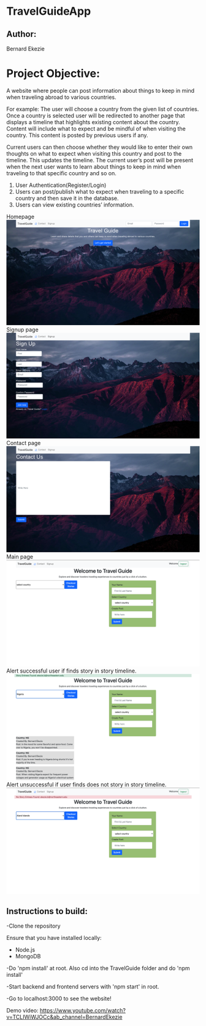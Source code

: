 # TravelGuideApp

## Author:
Bernard Ekezie

# Project Objective:
A website where people can post information about things to keep in mind when traveling abroad to various countries.

For example:
The user will choose a country from the given list of countries. Once a country is selected user will be redirected to another page that displays a timeline that highlights existing content about the country. Content will include what to expect and be mindful of when visiting the country. This content is posted by previous users if any.

Current users can then choose whether they would like to enter their own thoughts on what to expect when visiting this country and post to the timeline. This updates the timeline. The current user’s post will be present when the next user wants to learn about things to keep in mind when traveling to that specific country and so on.

1. User Authentication(Register/Login)
2. Users can post/publish what to expect when traveling to a specific country and then save it in the database.
3. Users can view existing countries’ information.

Homepage
![](screenshot/Home.png)
Signup page
![](screenshot/Signup.png)
Contact page
![](screenshot/Contact.png)
Main page
![](screenshot/Main.png)
Alert successful user if finds story in story timeline.
![](screenshot/Yes.png)
Alert unsuccessful if user finds does not story in story timeline.
![](screenshot/No.png)

## Instructions to build:

-Clone the repository

Ensure that you have installed locally:
- Node.js
- MongoDB

-Do 'npm install' at root. Also cd into the TravelGuide folder and do 'npm install'

-Start backend and frontend servers with 'npm start' in root.

-Go to localhost:3000 to see the website!

Demo video: https://www.youtube.com/watch?v=TCLIWiWJOCc&ab_channel=BernardEkezie
